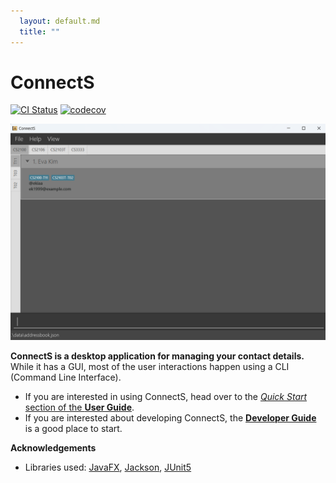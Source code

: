 ```yaml
---
  layout: default.md
  title: ""
---
```


# ConnectS

[![CI Status](https://github.com/se-edu/addressbook-level3/workflows/Java%20CI/badge.svg)](https://github.com/AY2425S2-CS2103T-F10-4/tp/actions)
[![codecov](https://codecov.io/gh/AY2425S2-CS2103T-F10-4/tp/branch/master/graph/badge.svg)](https://codecov.io/gh/AY2425S2-CS2103T-F10-4/tp)

[//]: # (![Ui]&#40;images/Ui.png&#41;)
<img src="images/Ui.png" alt="Tab View of Connects" width="650" />

**ConnectS is a desktop application for managing your contact details.** While it has a GUI, most of the user interactions happen using a CLI (Command Line Interface).

* If you are interested in using ConnectS, head over to the [_Quick Start_ section of the **User Guide**](UserGuide.html#quick-start).
* If you are interested about developing ConnectS, the [**Developer Guide**](DeveloperGuide.html) is a good place to start.


**Acknowledgements**

* Libraries used: [JavaFX](https://openjfx.io/), [Jackson](https://github.com/FasterXML/jackson), [JUnit5](https://github.com/junit-team/junit5)
